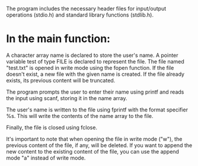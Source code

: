 The program includes the necessary header files for input/output operations (stdio.h) and standard library functions (stdlib.h).

# In the main function:
A character array name is declared to store the user's name.
A pointer variable test of type FILE is declared to represent the file.
The file named "test.txt" is opened in write mode using the fopen function. If the file doesn't exist, a new file with the given name is created. If the file already exists, its previous content will be truncated.

The program prompts the user to enter their name using printf and reads the input using scanf, storing it in the name array.

The user's name is written to the file using fprintf with the format specifier %s. This will write the contents of the name array to the file.

Finally, the file is closed using fclose.

It's important to note that when opening the file in write mode ("w"), the previous content of the file, if any, will be deleted. If you want to append the new content to the existing content of the file, you can use the append mode "a" instead of write mode.
